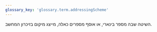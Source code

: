 ```yaml
---
glossary_key: 'glossary.term.addressingScheme'
---
```


השיטה שבה מספר בינארי, או אוסף מספרים כאלה, מייצג מיקום בזיכרון המחשב.
